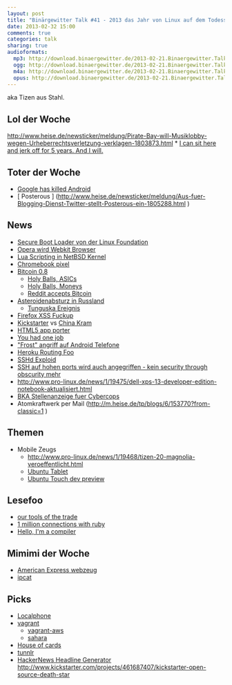 ```yaml
---
layout: post
title: "Binärgewitter Talk #41 - 2013 das Jahr von Linux auf dem Todesstern"
date: 2013-02-32 15:00
comments: true
categories: talk
sharing: true
audioformats:
  mp3: http://download.binaergewitter.de/2013-02-21.Binaergewitter.Talk.41.mp3
  ogg: http://download.binaergewitter.de/2013-02-21.Binaergewitter.Talk.41.ogg
  m4a: http://download.binaergewitter.de/2013-02-21.Binaergewitter.Talk.41.m4a
  opus: http://download.binaergewitter.de/2013-02-21.Binaergewitter.Talk.41.opus
---
```

aka Tizen aus Stahl. 

## Lol der Woche

http://www.heise.de/newsticker/meldung/Pirate-Bay-will-Musiklobby-wegen-Urheberrechtsverletzung-verklagen-1803873.html
    * [I can sit here and jerk off for 5 years. And I will.]( http://arstechnica.com/tech-policy/2013/02/pirate-bay-co-founder-i-can-sit-here-and-jerk-off-for-5-years-and-i-will/ )

## Toter der Woche
- [Google has killed Android]( http://www.fabcapo.com/2013/02/google-has-killed-android-brand.html )
- [ Posterous ] (http://www.heise.de/newsticker/meldung/Aus-fuer-Blogging-Dienst-Twitter-stellt-Posterous-ein-1805288.html )

## News
- [Secure Boot Loader von der Linux Foundation]( http://www.computerworld.com/s/article/9236696/Linux_Foundation_releases_secure_boot_loader )
- [Opera wird Webkit Browser](http://my.opera.com/ODIN/blog/300-million-users-and-move-to-webkit )
- [Lua Scripting in NetBSD Kernel]( http://www.phoronix.com/scan.php?page=news_item&px=MTMwMTU#n )
- [Chromebook pixel]( http://techcrunch.com/2013/02/21/google-announces-1299-chromebook-pixel-with-2560x1700-32-12-85-touchscreen-core-i5-cpu-1tb-of-google-drive-storage-optional-lte/ )
- [Bitcoin 0.8]( http://bitcoin.org/releases/2013/02/19/v0.8.0.html )
    * [Holy Balls, ASICs]( http://blockchain.info/charts/hash-rate )
    * [Holy Balls, Moneys]( http://blockchain.info/charts/estimated-transaction-volume-usd?daysAverageString=7 )
    * [Reddit accepts Bitcoin]( http://blog.reddit.com/2013/02/new-gold-payment-options-bitcoin-and.html )
- [Asteroidenabsturz in Russland]( https://plus.google.com/photos/109878753939833020065/albums/5845727081673854433/5845727082879003858?authkey=CJDNjpqvzpvpMg )
    - [Tunguska Ereignis]( http://en.wikipedia.org/wiki/Tunguska_event )
- [Firefox XSS Fuckup]( http://lcamtuf.blogspot.de/2013/02/firefox-https-and-response-code-407.html )
- [Kickstarter]( http://www.kickstarter.com/projects/750308586/stormfly-like-a-pc-on-your-wrist?ref=category ) vs [China Kram]( http://www.chinawholesalegift.com/Electric-Gifts/USB-Memory-Stick/Wristband-USB-flash-drive/Multifunction-Silicone-Gel-Wristband-USB-Flash-Drive-153628673.htm )
- [HTML5 app porter]( http://software.intel.com/en-us/articles/technical-reference-intel-html5-app-porter-tool-beta )
- [You had one job]( http://hadonejob.com/ )
- ["Frost" angriff auf Android Telefone]( http://www.forbes.com/sites/andygreenberg/2013/02/14/frost-attack-unlocks-android-phones-data-by-chilling-its-memory-in-a-freezer/ )
- [Heroku Routing Foo]( http://retrofuturistictech.quora.com/Bouncing-Balls-in-the-Cloud?srid=3UB9&share=1 )
- [SSHd Exploid](http://www.pro-linux.de/news/1/19483/sshd-spam-exploit-befaellt-webmaster-server.html )
- [SSH auf hohen ports wird auch angegriffen - kein security through obscurity mehr]( http://bsdly.blogspot.ca/2013/02/theres-no-protection-in-high-ports.html )
- http://www.pro-linux.de/news/1/19475/dell-xps-13-developer-edition-notebook-aktualisiert.html 
- [BKA Stellenanzeige fuer Cybercops]( https://netzpolitik.org/2013/geleakt-stellenanzeige-des-bka-fur-neue-cybercops/ )
- Atomkraftwerk per Mail (http://m.heise.de/tp/blogs/6/153770?from-classic=1 )

## Themen
- Mobile Zeugs
    - http://www.pro-linux.de/news/1/19468/tizen-20-magnolia-veroeffentlicht.html
    - [Ubuntu Tablet]( http://www.ubuntu.com/devices/tablet )
    - [Ubuntu Touch dev preview]( https://wiki.ubuntu.com/Touch/Install )

## Lesefoo
- [our tools of the trade]( http://robots.thoughtbot.com/post/42849340481/our-tools-of-the-trade )
- [1 million connections with ruby]( https://speakerdeck.com/slivu/ruby-handling-1-million-concurrent-connections )
- [Hello, I'm a compiler]( http://stackoverflow.com/questions/2684364/why-arent-programs-written-in-assembly-more-often/2685541#2685541 )

## Mimimi der Woche
- [American Express webzeug]( https://twitter.com/rb2k/status/304334997756706816/photo/1 )
- [ipcat]( https://github.com/client9/ipcat/issues?state=open )

## Picks
- [Localphone]( http://www.localphone.com/ )
- [vagrant]()
    * [vagrant-aws]( http://www.hashicorp.com/blog/preview-vagrant-aws.html )
    * [sahara]( https://github.com/jedi4ever/sahara )
- [House of cards]( http://www.slate.com/blogs/moneybox/2013/02/21/house_of_cards_netflix_subscribers_say_the_series_will_make_them_less_likely.html )
- [tunnlr]( http://tunlr.net )
- [HackerNews Headline Generator]( http://www.blarworld.net/hackernewsgen.html )
http://www.kickstarter.com/projects/461687407/kickstarter-open-source-death-star
